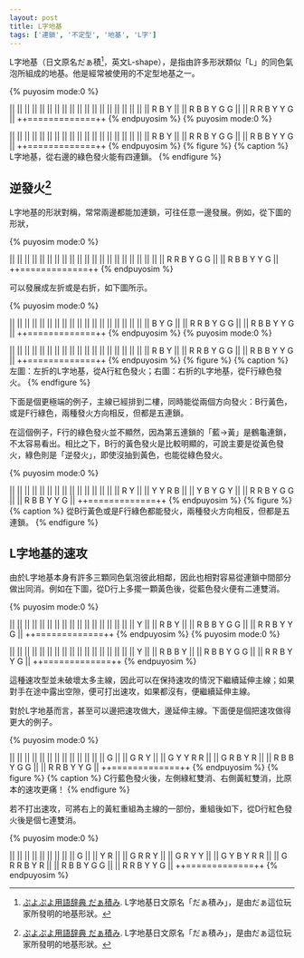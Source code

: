 ```yaml
---
layout: post
title: L字地基
tags: ['連鎖', '不定型', '地基', 'L字']
---
```


L字地基（日文原名だぁ積[^1]，英文L-shape），是指由許多形狀類似「L」的同色氣泡所組成的地基。他是經常被使用的不定型地基之一。

{% puyosim mode:0 %}
                 
||             ||
||             ||
||             ||
||             ||
||             ||
||             ||
||             ||
||             ||
||             ||
||   R   B Y   ||
|| R B B Y G G ||
|| R R B Y Y G ||
++=============++
{% endpuyosim %}
{% puyosim mode:0 %}
                 
||             ||
||             ||
||             ||
||             ||
||             ||
||             ||
||             ||
||             ||
||             ||
||     R B Y   ||
|| R R B Y G G ||
|| R B B Y Y G ||
++=============++
{% endpuyosim %}
{% figure %}
{% caption %}
L字地基，從右邊的綠色發火能有四連鎖。
{% endfigure %}

## 逆發火[^1]

L字地基的形狀對稱，常常兩邊都能加連鎖，可往任意一邊發展。例如，從下圖的形狀，

{% puyosim mode:0 %}
                 
||             ||
||             ||
||             ||
||             ||
||             ||
||             ||
||             ||
||             ||
||             ||
||             ||
|| R R B Y G G ||
|| R B B Y Y G ||
++=============++
{% endpuyosim %}

可以發展成左折或是右折，如下圖所示。

{% puyosim mode:0 %}
                 
||             ||
||             ||
||             ||
||             ||
||             ||
||             ||
||             ||
||             ||
||             ||
||   B Y G     ||
|| R R B Y G G ||
|| R B B Y Y G ||
++=============++
{% endpuyosim %}
{% puyosim mode:0 %}
                 
||             ||
||             ||
||             ||
||             ||
||             ||
||             ||
||             ||
||             ||
||             ||
||     R B Y   ||
|| R R B Y G G ||
|| R B B Y Y G ||
++=============++
{% endpuyosim %}
{% figure %}
{% caption %}
左圖：左折的L字地基，從A行紅色發火；右圖：右折的L字地基，從F行綠色發火。
{% endfigure %}

下面是個更極端的例子，主線已經排到二樓，同時能從兩個方向發火：B行黃色，或是F行綠色，兩種發火方向相反，但都是五連鎖。

在這個例子，F行的綠色發火並不顯然，因為第五連鎖的「藍→黃」是鶴龜連鎖，不太容易看出。相比之下，B行的黃色發火是比較明顯的，可說主要是從黃色發火，綠色則是「逆發火」，即使沒抽到黃色，也能從綠色發火。

{% puyosim mode:0 %}
                 
||             ||
||             ||
||             ||
||             ||
||             ||
||             ||
||             ||
|| R   Y       ||
|| Y Y R B     ||
|| Y B Y G Y   ||
|| R R B Y G G ||
|| R B B Y Y G ||
++=============++
{% endpuyosim %}
{% figure %}
{% caption %}
從B行黃色或是F行綠色都能發火，兩種發火方向相反，但都是五連鎖。
{% endfigure %}

## L字地基的速攻

由於L字地基本身有許多三顆同色氣泡彼此相鄰，因此也相對容易從連鎖中間部分做出同消。例如在下圖，從D行上多擺一顆黃色後，從藍色發火便有二連雙消。

{% puyosim mode:0 %}
                 
||             ||
||             ||
||             ||
||             ||
||             ||
||             ||
||             ||
||             ||
||       Y     ||
||   R   B Y   ||
|| R B B Y G G ||
|| R R B Y Y G ||
++=============++
{% endpuyosim %}
{% puyosim mode:0 %}
                 
||             ||
||             ||
||             ||
||             ||
||             ||
||             ||
||             ||
||             ||
||       Y     ||
||   R B B Y   ||
|| R B B Y G G ||
|| R R B Y Y G ||
++=============++
{% endpuyosim %}

這種速攻型並未破壞太多主線，因此可以在保持速攻的情況下繼續延伸主線；如果對手在途中露出空隙，便可打出速攻，如果都沒有，便繼續延伸主線。

對於L字地基而言，甚至可以邊把速攻做大，邊延伸主線。下面便是個把速攻做得更大的例子。

{% puyosim mode:0 %}
                 
||             ||
||             ||
||             ||
||             ||
||             ||
||             ||
||   G         ||
||   G   R Y   ||
|| G Y   Y R R ||
|| G R   B Y R ||
|| R B B Y G G ||
|| R R B Y Y G ||
++=============++
{% endpuyosim %}
{% figure %}
{% caption %}
C行藍色發火後，左側綠紅雙消、右側黃紅雙消，比原本的速攻更痛！
{% endfigure %}

若不打出速攻，可將右上的黃紅重組為主線的一部份，重組後如下，從D行紅色發火後是個七連雙消。

{% puyosim mode:0 %}
                 
||             ||
||             ||
||             ||
||             ||
||           G ||
||         Y R ||
||   G   R R Y ||
||   G   R Y Y ||
|| G Y B Y R R ||
|| G R R B Y R ||
|| R B B Y G G ||
|| R R B Y Y G ||
++=============++
{% endpuyosim %}

[^1]: [ぷよぷよ用語辞典 だぁ積み](https://www26.atwiki.jp/puyowords/pages/83.html). L字地基日文原名「だぁ積み」，是由だぁ這位玩家所發明的地基形狀。
